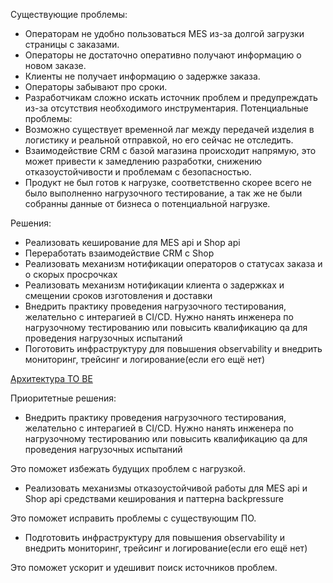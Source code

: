 Существующие проблемы:
- Операторам не удобно пользоваться MES из-за долгой загрузки страницы с заказами.
- Операторы не достаточно оперативно получают информацию о новом заказе. 
- Клиенты не получает информацию о задержке заказа. 
- Операторы забывают про сроки.
- Разработчикам сложно искать источник проблем и предупреждать из-за отсутствия необходимого инструментария. 
Потенциальные проблемы:
- Возможно существует временной лаг между передачей изделия в логистику и реальной отправкой, но его сейчас не отследить.
- Взаимодействие CRM с базой магазина происходит напрямую, это может привести к замедлению разработки, снижению отказоустойчивости и проблемам с безопасностью.
- Продукт не был готов к нагрузке, соответственно скорее всего не было выполненно нагрузочного тестирование, а так же не были собранны данные от бизнеса о потенциальной нагрузке.


Решения:
- Реализовать кеширование для MES api и Shop api
- Переработать взаимодействие CRM с Shop
- Реализовать механизм нотификации операторов о статусах заказа и о скорых просрочках
- Реализовать механизм нотификации клиента о задержках и смещении сроков изготовления и доставки
- Внедрить практику проведения нагрузочного тестирования, желательно с интерагией в CI/CD. Нужно нанять инженера по нагрузочному тестированию или повысить квалификацию qa для проведения нагрузочных испытаний
- Поготовить инфраструктуру для повышения observability и внедрить мониторинг, трейсинг и логирование(если его ещё нет) 

[Архитектура TO BE](alexandrite.drawio)

Приоритетные решения:

- Внедрить практику проведения нагрузочного тестирования, желательно с интерагией в CI/CD. Нужно нанять инженера по нагрузочному тестированию или повысить квалификацию qa для проведения нагрузочных испытаний

Это поможет избежать будущих проблем с нагрузкой. 

- Реализовать механизмы отказоустойчивой работы для MES api и Shop api средствами кеширования и паттерна backpressure 

Это поможет исправить проблемы с существующим ПО.

- Подготовить инфраструктуру для повышения observability и внедрить мониторинг, трейсинг и логирование(если его ещё нет)

Это поможет ускорит и удешивит поиск источников проблем.